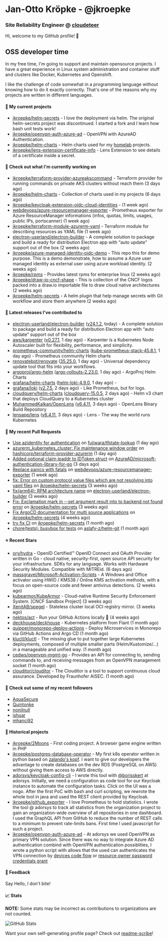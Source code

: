 # Jan-Otto Kröpke - @jkroepke
### Site Reliability Engineer @ [cloudeteer](https://cloudeteer.de/)

Hi, welcome to my GitHub profile! 👋

## OSS developer time
In my free time, I'm going to support and maintain opensource projects. I have a great experience in Linux system administration and container stuff and clusters like Docker, Kubernetes and Openshift.

I like the challenge of code somewhat in a programming language without knowing how to do it exactly correctly. That's one of the reasons why my projects are written in different languages.

#### 🌱 My current projects
- [jkroepke/helm-secrets](https://github.com/jkroepke/helm-secrets) - I love the deployment via helm. The original helm-secrets project was discontinued. I started a fork and I learn how bash unit tests work!
- [jkroepke/openvpn-auth-azure-ad](https://github.com/jkroepke/openvpn-auth-azure-ad) - OpenVPN with AzureAD Authentication.
- [jkroepke/helm-charts](https://github.com/jkroepke/helm-charts) - Helm charts used for my [homelab](https://github.com/jkroepke/homelab) projects.
- [jkroepke/lens-extension-certificate-info](https://github.com/jkroepke/lens-extension-certificate-info) - Lens Extension to see details of a certificate inside a secret.

#### 👷 Check out what I'm currently working on

- [jkroepke/terraform-provider-azureakscommand](https://github.com/jkroepke/terraform-provider-azureakscommand) - Terraform provider for running commands on private AKS clusters without reach them (3 days ago)
- [jkroepke/helm-charts](https://github.com/jkroepke/helm-charts) - Collection of charts used in my projects (6 days ago)
- [jkroepke/keycloak-extension-oidc-cloud-identities](https://github.com/jkroepke/keycloak-extension-oidc-cloud-identities) -  (1 week ago)
- [webdevops/azure-resourcemanager-exporter](https://github.com/webdevops/azure-resourcemanager-exporter) - Prometheus exporter for Azure ResourceManager informations (infos, quotas, limits, usages, public IPs, portscanner) (1 week ago)
- [jkroepke/terraform-module-azurerm-yaml](https://github.com/jkroepke/terraform-module-azurerm-yaml) - Terraform module for describing resources as YAML file (1 week ago)
- [electron-userland/electron-builder](https://github.com/electron-userland/electron-builder) - A complete solution to package and build a ready for distribution Electron app with “auto update” support out of the box (2 weeks ago)
- [jkroepke/azure-managed-identity-oidc-demo](https://github.com/jkroepke/azure-managed-identity-oidc-demo) - This repo this for demo purpose. This is a demo demonstrate, how to assume a Azure user managed identity as external user using azure workload identity. (2 weeks ago)
- [jkroepke/rpms](https://github.com/jkroepke/rpms) - Provides latest rpms for enterprise linux (2 weeks ago)
- [jkroepke/draw-io-cncf-shape](https://github.com/jkroepke/draw-io-cncf-shape) - This is collection of the CNCF logos packed into a draw.io importable file to draw cloud native architectures (2 weeks ago)
- [jkroepke/helm-secrets](https://github.com/jkroepke/helm-secrets) - A helm plugin that help manage secrets with Git workflow and store them anywhere (2 weeks ago)

#### 🔭 Latest releases I've contributed to

- [electron-userland/electron-builder](https://github.com/electron-userland/electron-builder) ([v24.1.2](https://github.com/electron-userland/electron-builder/releases/tag/v24.1.2), today) - A complete solution to package and build a ready for distribution Electron app with “auto update” support out of the box
- [aws/karpenter](https://github.com/aws/karpenter) ([v0.27.1](https://github.com/aws/karpenter/releases/tag/v0.27.1), 1 day ago) - Karpenter is a Kubernetes Node Autoscaler built for flexibility, performance, and simplicity.
- [prometheus-community/helm-charts](https://github.com/prometheus-community/helm-charts) ([kube-prometheus-stack-45.8.1](https://github.com/prometheus-community/helm-charts/releases/tag/kube-prometheus-stack-45.8.1), 1 day ago) - Prometheus community Helm charts
- [renovatebot/renovate](https://github.com/renovatebot/renovate) ([35.25.0](https://github.com/renovatebot/renovate/releases/tag/35.25.0), 1 day ago) - Universal dependency update tool that fits into your workflows.
- [argoproj/argo-helm](https://github.com/argoproj/argo-helm) ([argo-rollouts-2.23.0](https://github.com/argoproj/argo-helm/releases/tag/argo-rollouts-2.23.0), 1 day ago) - ArgoProj Helm Charts
- [grafana/helm-charts](https://github.com/grafana/helm-charts) ([helm-loki-4.9.0](https://github.com/grafana/helm-charts/releases/tag/helm-loki-4.9.0), 1 day ago) - 
- [grafana/loki](https://github.com/grafana/loki) ([v2.7.5](https://github.com/grafana/loki/releases/tag/v2.7.5), 2 days ago) - Like Prometheus, but for logs.
- [cloudquery/helm-charts](https://github.com/cloudquery/helm-charts) ([cloudquery-15.0.5](https://github.com/cloudquery/helm-charts/releases/tag/cloudquery-15.0.5), 2 days ago) - Helm v3 chart that deploys CloudQuery to a Kubernetes cluster
- [MuhammedKalkan/OpenLens](https://github.com/MuhammedKalkan/OpenLens) ([v6.4.11](https://github.com/MuhammedKalkan/OpenLens/releases/tag/v6.4.11), 3 days ago) - OpenLens Binary Build Repository
- [lensapp/lens](https://github.com/lensapp/lens) ([v6.4.11](https://github.com/lensapp/lens/releases/tag/v6.4.11), 3 days ago) - Lens - The way the world runs Kubernetes

#### 🔨 My recent Pull Requests

- [Use azidentity for authentication](https://github.com/fujiwara/tfstate-lookup/pull/86) on [fujiwara/tfstate-lookup](https://github.com/fujiwara/tfstate-lookup) (1 day ago)
- [azurerm_kubernetes_cluster: Fix maintenance window order](https://github.com/hashicorp/terraform-provider-azurerm/pull/21190) on [hashicorp/terraform-provider-azurerm](https://github.com/hashicorp/terraform-provider-azurerm) (1 day ago)
- [Added optional claim ipaddr to IDToken struct](https://github.com/AzureAD/microsoft-authentication-library-for-go/pull/401) on [AzureAD/microsoft-authentication-library-for-go](https://github.com/AzureAD/microsoft-authentication-library-for-go) (3 days ago)
- [Replace panics with fatals](https://github.com/webdevops/azure-resourcemanager-exporter/pull/28) on [webdevops/azure-resourcemanager-exporter](https://github.com/webdevops/azure-resourcemanager-exporter) (1 week ago)
- [fix: Error on custom protocol value files which are not resolving into yaml files](https://github.com/jkroepke/helm-secrets/pull/355) on [jkroepke/helm-secrets](https://github.com/jkroepke/helm-secrets) (3 weeks ago)
- [fix(arm64): RPM architecture name](https://github.com/electron-userland/electron-builder/pull/7466) on [electron-userland/electron-builder](https://github.com/electron-userland/electron-builder) (3 weeks ago)
- [Fix: Exclamation mark in --set argument result into to backend not found error](https://github.com/jkroepke/helm-secrets/pull/353) on [jkroepke/helm-secrets](https://github.com/jkroepke/helm-secrets) (3 weeks ago)
- [Fix ArgoCD documentation for multi source applications](https://github.com/jkroepke/helm-secrets/pull/351) on [jkroepke/helm-secrets](https://github.com/jkroepke/helm-secrets) (4 weeks ago)
- [try fix CI](https://github.com/jkroepke/helm-secrets/pull/344) on [jkroepke/helm-secrets](https://github.com/jkroepke/helm-secrets) (1 month ago)
- [chore(tests): busybox for tests](https://github.com/aslafy-z/helm-git/pull/251) on [aslafy-z/helm-git](https://github.com/aslafy-z/helm-git) (1 month ago)

#### ⭐ Recent Stars

- [ory/hydra](https://github.com/ory/hydra) - OpenID Certified™ OpenID Connect and OAuth Provider written in Go - cloud native, security-first, open source API security for your infrastructure. SDKs for any language. Works with Hardware Security Modules. Compatible with MITREid. (6 days ago)
- [massgravel/Microsoft-Activation-Scripts](https://github.com/massgravel/Microsoft-Activation-Scripts) - A Windows and Office activator using HWID / KMS38 / Online KMS activation methods, with a focus on open-source code and fewer antivirus detections. (2 weeks ago)
- [kubearmor/KubeArmor](https://github.com/kubearmor/KubeArmor) - Cloud-native Runtime Security Enforcement System. [CNCF Sandbox Project] (3 weeks ago)
- [XenitAB/spegel](https://github.com/XenitAB/spegel) - Stateless cluster local OCI registry mirror. (3 weeks ago)
- [nektos/act](https://github.com/nektos/act) - Run your GitHub Actions locally 🚀 (4 weeks ago)
- [deckhouse/deckhouse](https://github.com/deckhouse/deckhouse) - Kubernetes platform from Flant (1 month ago)
- [quipper/monorepo-deploy-actions](https://github.com/quipper/monorepo-deploy-actions) - Deploy Microservices in Monorepo via GitHub Actions and Argo CD (1 month ago)
- [kluctl/kluctl](https://github.com/kluctl/kluctl) - The missing glue to put together large Kubernetes deployments, composed of multiple smaller parts (Helm/Kustomize/...)  in a manageable and unified way. (1 month ago)
- [cedws/openvpn-mgmt-go](https://github.com/cedws/openvpn-mgmt-go) - Provides an API for connecting to, sending commands to, and receiving messages from an OpenVPN management socket (1 month ago)
- [clouditor/clouditor](https://github.com/clouditor/clouditor) - The Clouditor is a tool to support continuous cloud assurance. Developed by Fraunhofer AISEC. (1 month ago)

#### 👯 Check out some of my recent followers

- [AquaSecure](https://github.com/AquaSecure)
- [Quintonke](https://github.com/Quintonke)
- [nonilnull](https://github.com/nonilnull)
- [ishuar](https://github.com/ishuar)
- [mhanci92](https://github.com/mhanci92)

#### 📜 Historical projects
- [jkroepke/2Moons](https://github.com/jkroepke/2Moons) - First coding project. A browser game engine written in PHP
- [jkroepke/postgres-database-operator](https://github.com/jkroepke/postgres-database-operator) - My first k8s operator written in python based on [zalando's kopf](https://github.com/zalando-incubator/kopf). I want to give our developers the advantage to create databases on the dev RDS (PostgreSQL on AWS) without giving them access to AWS directly.
- [adorsys/keycloak-config-cli](https://github.com/adorsys/keycloak-config-cli) - I wrote this tool with [@borisskert](https://github.com/borisskert) at adorsys. Initially, we need a configuration as code tool for our Keycloak instance to automate the configuration tasks. Click on the UI was a nogo. After the first PoC with bash and curl scripting, we rewrote the whole tool in java and used the REST client provided by Keycloak.
- [jkroepke/github_exporter](https://github.com/jkroepke/github_exporter) - I love Prometheus to hold statistics. I wrote the tool @ adorsys to track all statistics from the organization project to gain an organization-wide overview of all repositories in one dashboard. I used the GraphQL API from GitHub to reduce the number of REST calls to a minimum to prevent rate-limits bans. First time I used javascript for such a project.
- [jkroepke/openvpn-auth-azure-ad](https://github.com/jkroepke/openvpn-auth-azure-ad) - At adorsys we used OpenVPN as primary VPN solution. Since there was no way to integrate Azure AD authentication combind with OpenVPN authentication possiblities, I wrote a python script with allows that the used can authenticates the VPN connection by [devices code flow](https://docs.microsoft.com/en-us/azure/active-directory/develop/v2-oauth2-device-code) or [resource owner password credentials grant](https://docs.microsoft.com/en-us/azure/active-directory/develop/v2-oauth-ropc)

#### 💬 Feedback

Say Hello, I don't bite!

#### 📈 Stats

**NOTE:** Some stats may be incorrect as contributions to organizations
are not counted.

![GitHub Stats](https://github-readme-stats.vercel.app/api?username=jkroepke&count_private=false&theme=tokyonight&show_icons=true)

Want your own self-generating profile page? Check out [readme-scribe](https://github.com/muesli/readme-scribe)!
